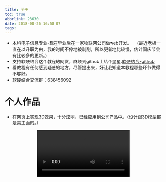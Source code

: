 ```yaml
---
title: 关于
toc: true
abbrlink: 23630
date: 2018-08-26 16:58:07
tags:
---
```


- 本科电子信息专业-现在毕业后在一家物联网公司做web开发。
&emsp;(最近老板一直在以升职为由，我的时间不停地被剥削，所以更新地比较慢，估计国庆节会有比较多的更新。)
- 支持软硬结合这个教程的网友，麻烦到github上给个星星:[软硬结合-github](https://github.com/alwxkxk/soft-and-hard)
- 看教程有任何感到疑惑的地方，尽管提出来，好让我知道本教程哪些环节做得不够好。
- 软硬结合交流群：638456092

# 个人作品
- 在网页上实现3D效果，十分炫丽，已经应用到公司产品中。（设计跟3D模型都是美工画的。）
<video src="https://test-1251805228.cos.ap-guangzhou.myqcloud.com/%E5%BE%AE%E6%A8%A1%E5%9D%97.mp4" controls="controls" style="max-width: 100%; display: block; margin-left: auto; margin-right: auto;">
your browser does not support the video tag
</video>





